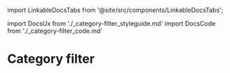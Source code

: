 import LinkableDocsTabs from '@site/src/components/LinkableDocsTabs';

import DocsUx from './\_category-filter_styleguide.md'
import DocsCode from './\_category-filter_code.md'

# Category filter

<LinkableDocsTabs>
  <DocsUx />
  <DocsCode />
</LinkableDocsTabs>
